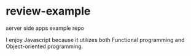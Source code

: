 # review-example
server side apps example repo

I enjoy Javascript because it utilizes both Functional programming and Object-oriented programming.